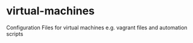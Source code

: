 # virtual-machines
Configuration Files for virtual machines e.g. vagrant files and automation scripts
